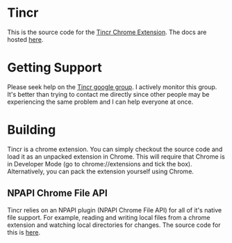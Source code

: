 Tincr
=====
This is the source code for the [Tincr Chrome Extension](http://tin.cr). The docs are hosted [here](http://tin.cr/docs.html).

Getting Support
=======
Please seek help on the [Tincr google group](https://groups.google.com/forum/#!forum/tincr-for-chrome-devtools). I actively monitor this group. It's better than trying to contact me directly since other people may be experiencing the same problem and I can help everyone at once. 

Building
======
Tincr is a chrome extension. You can simply checkout the source code and load it as an unpacked extension in Chrome. This will 
require that Chrome is in Developer Mode (go to chrome://extensions and tick the box). Alternatively, you can pack the extension yourself using Chrome. 

## NPAPI Chrome File API
Tincr relies on an NPAPI plugin (NPAPI Chrome File API) for all of it's native file support. For example, reading and writing local files from a chrome extension and watching local directories for changes. The source code for this is [here](https://bitbucket.org/ryanackley/npapi-chrome-file-api/src).
